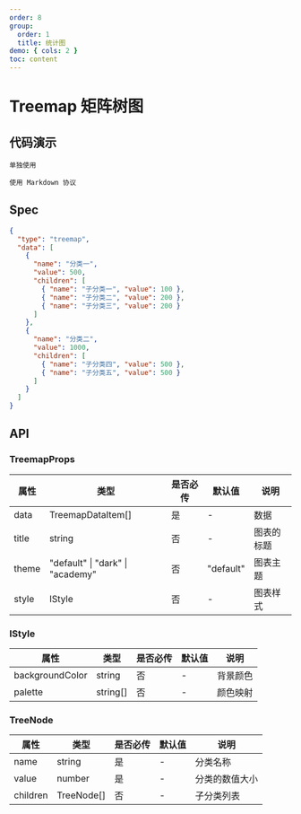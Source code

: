 ```yaml
---
order: 8
group:
  order: 1
  title: 统计图
demo: { cols: 2 }
toc: content
---
```


# Treemap 矩阵树图

## 代码演示

<code src="./demos/common">单独使用</code>

<code src="./demos/markdown">使用 Markdown 协议</code>

## Spec

```json
{
  "type": "treemap",
  "data": [
    {
      "name": "分类一",
      "value": 500,
      "children": [
        { "name": "子分类一", "value": 100 },
        { "name": "子分类二", "value": 200 },
        { "name": "子分类三", "value": 200 }
      ]
    },
    {
      "name": "分类二",
      "value": 1000,
      "children": [
        { "name": "子分类四", "value": 500 },
        { "name": "子分类五", "value": 500 }
      ]
    }
  ]
}
```

## API

### TreemapProps

| 属性  | 类型                                     | 是否必传 | 默认值    | 说明       |
| ----- | ---------------------------------------- | -------- | --------- | ---------- |
| data  | TreemapDataItem[]                        | 是       | -         | 数据       |
| title | string                                   | 否       | -         | 图表的标题 |
| theme | "default" &#124; "dark" &#124; "academy" | 否       | "default" | 图表主题   |
| style | IStyle                                   | 否       | -         | 图表样式   |

### IStyle

| 属性            | 类型     | 是否必传 | 默认值 | 说明     |
| --------------- | -------- | -------- | ------ | -------- |
| backgroundColor | string   | 否       | -      | 背景颜色 |
| palette         | string[] | 否       | -      | 颜色映射 |

### TreeNode

| 属性     | 类型       | 是否必传 | 默认值 | 说明           |
| -------- | ---------- | -------- | ------ | -------------- |
| name     | string     | 是       | -      | 分类名称       |
| value    | number     | 是       | -      | 分类的数值大小 |
| children | TreeNode[] | 否       | -      | 子分类列表     |
